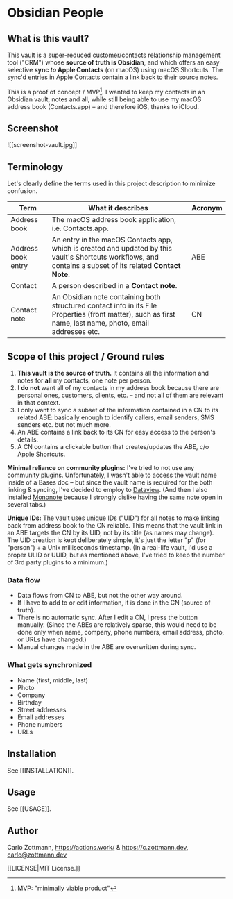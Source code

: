 # Obsidian People

## What is this vault?

This vault is a super-reduced customer/contacts relationship management tool ("CRM") whose **source of truth is Obsidian**, and which offers an easy selective **sync _to_ Apple Contacts** (on macOS) using macOS Shortcuts. The sync'd entries in Apple Contacts contain a link back to their source notes.

This is a proof of concept / MVP[^1]. I wanted to keep my contacts in an Obsidian vault, notes and all, while still being able to use my macOS address book (Contacts.app) – and therefore iOS, thanks to iCloud.

[^1]: MVP: "minimally viable product"

## Screenshot

![[screenshot-vault.jpg]]

## Terminology

Let's clearly define the terms used in this project description to minimize confusion.

| Term               | What it describes                                                                                                                                            | Acronym |
| ------------------ | ------------------------------------------------------------------------------------------------------------------------------------------------------------ | ------- |
| Address book       | The macOS address book application, i.e. Contacts.app.                                                                                                       |         |
| Address book entry | An entry in the macOS Contacts app, which is created and updated by this vault's Shortcuts workflows, and contains a subset of its related **Contact Note**. | ABE     |
| Contact            | A person described in a **Contact note**.                                                                                                                    |         |
| Contact note       | An Obsidian note containing both structured contact info in its File Properties (front matter), such as first name, last name, photo, email addresses etc.   | CN      |

## Scope of this project / Ground rules

1. **This vault is the source of truth.** It contains all the information and notes for **all** my contacts, one note per person.
2. I **do not** want all of my contacts in my address book because there are personal ones, customers, clients, etc. – and not all of them are relevant in that context.
3. I only want to sync a subset of the information contained in a CN to its related ABE: basically enough to identify callers, email senders, SMS senders etc. but not much more.
4. An ABE contains a link back to its CN for easy access to the person's details.
5. A CN contains a clickable button that creates/updates the ABE, c/o Apple Shortcuts.

**Minimal reliance on community plugins:** I've tried to not use any community plugins. Unfortunately, I wasn't able to access the vault name inside of a Bases doc – but since the vault name is required for the both linking & syncing, I've decided to employ to [Dataview](https://obsidian.md/plugins?id=dataview). (And then I also installed [Mononote](https://obsidian.md/plugins?id=mononote) because I strongly dislike having the same note open in several tabs.)

**Unique IDs:** The vault uses unique IDs ("UID") for all notes to make linking back from address book to the CN reliable. This means that the vault link in an ABE targets the CN by its UID, not by its title (as names may change). The UID creation is kept deliberately simple, it's just the letter "p" (for "person") + a Unix milliseconds timestamp. (In a real-life vault, I'd use a proper ULID or UUID, but as mentioned above, I've tried to keep the number of 3rd party plugins to a minimum.)

### Data flow

- Data flows from CN to ABE, but not the other way around.
- If I have to add to or edit information, it is done in the CN (source of truth).
- There is no automatic sync. After I edit a CN, I press the button manually. (Since the ABEs are relatively sparse, this would need to be done only when name, company, phone numbers, email address, photo, or URLs have changed.)
- Manual changes made in the ABE are overwritten during sync.

### What gets synchronized

- Name (first, middle, last)
- Photo
- Company
- Birthday
- Street addresses
- Email addresses
- Phone numbers
- URLs

## Installation

See [[INSTALLATION]].

## Usage

See [[USAGE]].

## Author

Carlo Zottmann, https://actions.work/ & https://c.zottmann.dev, <carlo@zottmann.dev>

[[LICENSE|MIT License.]]

